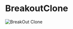 # BreakoutClone
![BreakOut Clone](https://github.com/sPappalard/BreakoutClone/assets/149112901/36595eb7-0d48-4a8a-81a8-2bec6aa9a605)

